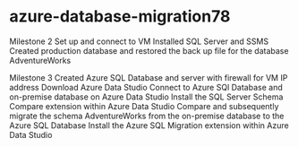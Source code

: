 # azure-database-migration78

Milestone 2
Set up and connect to VM
Installed SQL Server and SSMS
Created production database and restored the back up file for the database AdventureWorks

Milestone 3
Created Azure SQL Database and server with firewall for VM IP address
Download Azure Data Studio
Connect to Azure SQl Database and on-premise database on Azure Data Studio
Install the SQL Server Schema Compare extension within Azure Data Studio
Compare and subsequently migrate the schema AdventureWorks from the on-premise database to the Azure SQL Database
Install the Azure SQL Migration extension within Azure Data Studio
